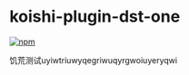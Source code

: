 # koishi-plugin-dst-one

[![npm](https://img.shields.io/npm/v/koishi-plugin-dst-one?style=flat-square)](https://www.npmjs.com/package/koishi-plugin-dst-one)

饥荒测试uyiwtriuwyqegriwuqyrgwoiuyeryqwi
